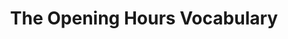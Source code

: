 ---
schema: default
title: The Opening Hours Vocabulary
notes: >-
  <span style='color:Blue'>Schema</span> A vocabulary to describe opening hours using calendars (recommended: iCal,
  RDFCal or schema.org) published on the Web. @en
organization: DataScientia Foundation
resources:
  - name: ICAL.UAN.owl
    url: >-
      http://git.knowdive.disi.unitn.it:8080/knowledge/LiveKnowledge/SREP/ICAL_Schema/input/raw/master/ICAL.UAN.owl
    format: owl
    description: >-
      A vocabulary to describe opening hours using calendars (recommended: iCal,
      RDFCal or schema.org) published on the Web. @en
    license: Creative Commons
    status: Unannotated
    byteSize: '37.922'
    issued: '2015-05-22'
    language: en
    modified: '17 December 2020, 01:38 (UTC+01:00)'
    OntologyEngineeringTool: Protégé
    ontologyLanguage: owl
    ontologySyntax: rdf
    example: Unknown
    ReferenceLKRepository: SREP
    referenceOntology: Unknown
    referenceDatasets: Unknown
distribution: ical-owl
keyword: Time
publisher: W3C
category:
  - Event and Time
versionNotes: '2019: Annual revision OK'
landingPage: 'https://github.com/pietercolpaert/openinghoursontology'
accessRigths: Public
creator: 'Pieter Colpaert, Steven Verstockt, Laurens De Vocht, Anastasia Dimou'
hasVersion: Unknown
isVersionOf: Unknown
issued: '2015-05-22'
modified: '17 December 2020, 01:38 (UTC+01:00)'
language: en
provenance: "(2014-06-17) Ghislain Atemezing: A small vocabulary for structuring opening hours on the web based on the calendar. More details can be found at openinghours.io.
(2015-07-19) Ghislain Atemezing: Annual review - OK
(2019-10-21) Ghislain Atemezing: Annual review - OK
Provenance from:LOV"
page: 'http://semweb.mmlab.be/ns/oh'
wasGeneratedBy: Unknown
versionInfo: version v2015.0522
formalityLevel: Teleontology
OntologyEngineeringMethodology: Unknown
acronym: oh
CompetencyQuestion: Unknown
preferredNamespacePrefix: oh
toDoList: To completely annotate.
namespacesGenerated: Unknown
namespacesReused: Unknown
datasetLevel: Knowledge level (L3-4)
spatialExtent: Unknown
temporalExtent: Unknown
datLicense: Creative Commons
DatOwner: Unknown
DatPublicationTimeStamp: Unknown
type:
  - Schema
---